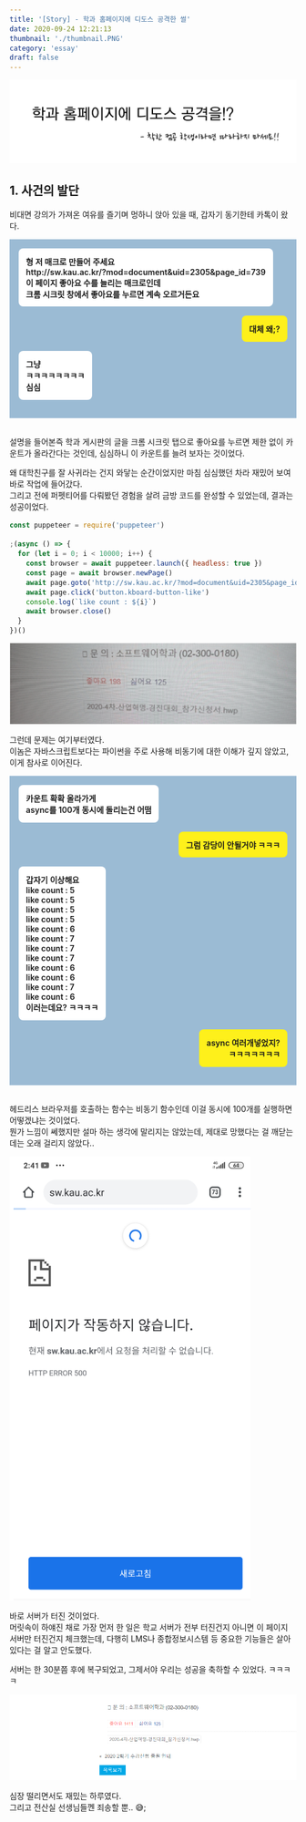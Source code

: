 ```yaml
---
title: '[Story] - 학과 홈페이지에 디도스 공격한 썰'
date: 2020-09-24 12:21:13
thumbnail: './thumbnail.PNG'
category: 'essay'
draft: false
---
```


<style>
.kakaotalk__background {
    background-color: #9bbbd4;
    padding: 1rem;
}
.kakaotalk__yourTalk {
    font-weight: 600;
    display: inline-block;
    box-sizing: border-box;
    margin-bottom: 1rem;
    background-color: white;
    padding: 0.8rem;
    border-radius: 8px;
}
.kakaotalk__myTalk {
    font-weight: 600;
    display: inline-block;
    background-color: #fef01b;
    margin-bottom: 1rem;
    padding: 0.8rem;
    text-align:right;
    border-radius: 8px;
}
</style>

![thumbnail](./thumbnail.PNG)

## 1. 사건의 발단

비대면 강의가 가져온 여유를 즐기며 멍하니 앉아 있을 때, 갑자기 동기한테 카톡이 왔다.

<div class = "kakaotalk__background">
<div class = "kakaotalk__yourTalk">형 저 매크로 만들어 주세요<br>
<a>http://sw.kau.ac.kr/?mod=document&uid=2305&page_id=739</a><br>이 페이지 좋아요 수를 늘리는 매크로인데<br>크롬 시크릿 창에서 좋아요를 누르면 계속 오르거든요</div>

<div style = "text-align:right;">
<div class = "kakaotalk__myTalk">대체 왜;?</div>
</div>

<div class = "kakaotalk__yourTalk">
그냥<br>
ㅋㅋㅋㅋㅋㅋㅋㅋ<br>
심심<br>
</div>
</div>
<br>

설명을 들어본즉 학과 게시판의 글을 크롬 시크릿 탭으로 좋아요를 누르면 제한 없이 카운트가 올라간다는 것인데, 심심하니 이 카운트를 늘려 보자는 것이었다.

왜 대학친구를 잘 사귀라는 건지 와닿는 순간이었지만 마침 심심했던 차라 재밌어 보여 바로 작업에 들어갔다.  
그리고 전에 퍼펫티어를 다뤄봤던 경험을 살려 금방 코드를 완성할 수 있었는데, 결과는 성공이었다.

```js
const puppeteer = require('puppeteer')

;(async () => {
  for (let i = 0; i < 10000; i++) {
    const browser = await puppeteer.launch({ headless: true })
    const page = await browser.newPage()
    await page.goto('http://sw.kau.ac.kr/?mod=document&uid=2305&page_id=739')
    await page.click('button.kboard-button-like')
    console.log(`like count : ${i}`)
    await browser.close()
  }
})()
```

![success](./success.PNG)

그런데 문제는 여기부터였다.  
이놈은 자바스크립트보다는 파이썬을 주로 사용해 비동기에 대한 이해가 깊지 않았고, 이게 참사로 이어진다.

<div class = "kakaotalk__background">
<div class = "kakaotalk__yourTalk">카운트 확확 올라가게<br>async를 100개 동시에 돌리는건 어떰<br></div>

<div style = "text-align:right;">
<div class = "kakaotalk__myTalk">그럼 감당이 안될거야 ㅋㅋㅋ</div>
</div>

<div class = "kakaotalk__yourTalk">
갑자기 이상해요<br>
like count : 5<br>
like count : 5<br>
like count : 5<br>
like count : 5<br>
like count : 6<br>
like count : 7<br>
like count : 7<br>
like count : 7<br>
like count : 6<br>
like count : 6<br>
like count : 7<br>
like count : 6<br>
이러는데요? ㅋㅋㅋㅋ<br>
</div>
<div style = "text-align:right;">
<div class = "kakaotalk__myTalk">async 여러개넣었지?<br>
ㅋㅋㅋㅋㅋㅋㅋ
</div>
</div>
</div>
<br/>

헤드리스 브라우저를 호출하는 함수는 비동기 함수인데 이걸 동시에 100개를 실행하면 어떻겠냐는 것이었다.  
뭔가 느낌이 쎄했지만 설마 하는 생각에 말리지는 않았는데, 제대로 망했다는 걸 깨닫는 데는 오래 걸리지 않았다..

![dead](./dead.PNG)

바로 서버가 터진 것이었다.  
머릿속이 하얘진 채로 가장 먼저 한 일은 학교 서버가 전부 터진건지 아니면 이 페이지 서버만 터진건지 체크했는데, 다행히 LMS나 종합정보시스템 등 중요한 기능들은 살아 있다는 걸 알고 안도했다.

서버는 한 30분쯤 후에 복구되었고, 그제서야 우리는 성공을 축하할 수 있었다. ㅋㅋㅋㅋ

![result](./result.PNG)

심장 떨리면서도 재밌는 하루였다.  
그리고 전산실 선생님들껜 죄송할 뿐.. 😅;
